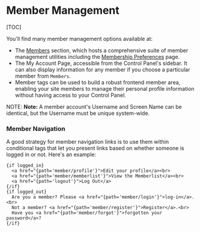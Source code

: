 <!--
    This source file is part of the open source project
    ExpressionEngine User Guide (https://github.com/ExpressionEngine/ExpressionEngine-User-Guide)

    @link      https://expressionengine.com/
    @copyright Copyright (c) 2003-2020, Packet Tide, LLC (https://packettide.com)
    @license   https://expressionengine.com/license Licensed under Apache License, Version 2.0
-->

# Member Management

[TOC]

You'll find many member management options available at:

- The [Members](control-panel/member-manager.md) section, which hosts a comprehensive suite of member management utilities including the [Membership Preferences](control-panel/settings/members.md) page.
- The My Account Page, accessible from the Control Panel's sidebar. It can also display information for any member if you choose a particular member from `Members`.
- Member tags can be used to build a robust frontend member  area, enabling your site members to manage their personal profile information without having access to your Control Panel.


NOTE: **Note:** A member account's Username and Screen Name can be identical, but the Username must be unique system-wide.


### Member Navigation

A good strategy for member navigation links is to use them within conditional tags that let you present links based on whether someone is logged in or not. Here's an example:

    {if logged_in}
      <a href="{path='member/profile'}">Edit your profile</a><br>
      <a href="{path='member/memberlist'}">View the Memberlist</a><br>
      <a href="{path='logout'}">Log Out</a>
    {/if}
    {if logged_out}
      Are you a member? Please <a href="{path='member/login'}">log-in</a>.<br>
      Not a member? <a href="{path='member/register'}">Register</a>.<br>
      Have you <a href="{path='member/forgot'}">forgotten your password</a>?
    {/if}




